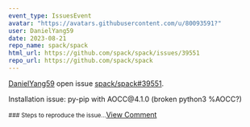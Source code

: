 ```yaml
---
event_type: IssuesEvent
avatar: "https://avatars.githubusercontent.com/u/80093591?"
user: DanielYang59
date: 2023-08-21
repo_name: spack/spack
html_url: https://github.com/spack/spack/issues/39551
repo_url: https://github.com/spack/spack
---
```


<a href='https://github.com/DanielYang59' target='_blank'>DanielYang59</a> open issue <a href='https://github.com/spack/spack/issues/39551' target='_blank'>spack/spack#39551</a>.

<p>Installation issue: py-pip with AOCC@4.1.0 (broken python3 %AOCC?)</p><small>### Steps to reproduce the issue...</small><a href='https://github.com/spack/spack/issues/39551' target='_blank'>View Comment</a>